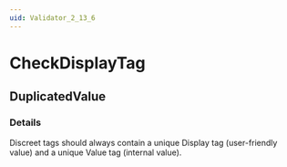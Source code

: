 ```yaml
---
uid: Validator_2_13_6
---
```


# CheckDisplayTag

## DuplicatedValue

<!-- Description, Properties, ... sections are auto-generated. -->
<!-- REPLACE ME AUTO-GENERATION -->

### Details

Discreet tags should always contain a unique Display tag (user-friendly value) and a unique Value tag (internal value).

<!-- Uncomment to add example code -->
<!--### Example code-->

